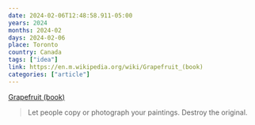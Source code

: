 ```yaml
---
date: 2024-02-06T12:48:58.911-05:00
years: 2024
months: 2024-02
days: 2024-02-06
place: Toronto
country: Canada
tags: ["idea"]
link: https://en.m.wikipedia.org/wiki/Grapefruit_(book)
categories: ["article"]
---
```

[Grapefruit (book)](https://en.m.wikipedia.org/wiki/Grapefruit_(book))

> Let people copy or photograph your paintings. Destroy the original.
